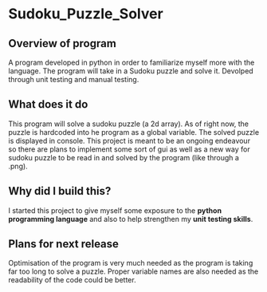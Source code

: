 # Sudoku_Puzzle_Solver


## Overview of program 

A program developed in python in order to familiarize myself more with the language. The program will take in a Sudoku puzzle and solve it. Devolped through unit testing and manual testing.

## What does it do 

This program will solve a sudoku puzzle (a 2d array). As of right now, the puzzle is hardcoded into he program as a global variable. The solved puzzle is displayed in console. This project is meant to be an ongoing endeavour so there are plans to implement some sort of gui as well as a new way for sudoku puzzle to be read in and solved by the program (like through a .png). 

## Why did I build this? 

I started this project to give myself some exposure to the **python programming language** and also to help strengthen my **unit testing skills**. 

## Plans for next release 
Optimisation of the program is very much needed as the program is taking far too long to solve a puzzle. Proper variable names are also needed as the readability of the code could be better. 

